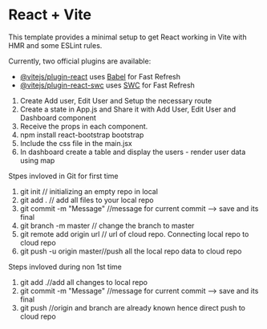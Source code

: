 # React + Vite

This template provides a minimal setup to get React working in Vite with HMR and some ESLint rules.

Currently, two official plugins are available:

- [@vitejs/plugin-react](https://github.com/vitejs/vite-plugin-react/blob/main/packages/plugin-react/README.md) uses [Babel](https://babeljs.io/) for Fast Refresh
- [@vitejs/plugin-react-swc](https://github.com/vitejs/vite-plugin-react-swc) uses [SWC](https://swc.rs/) for Fast Refresh


1. Create Add user, Edit User and Setup the necessary route
2. Create a state in App.js and Share it with Add User, Edit User and Dashboard component
3. Receive the props in each component.
4. npm install react-bootstrap bootstrap
5. Include the css file in the main.jsx
6. In dashboard create a table and display the users - render user data using map


Stpes invloved in Git for first time
1. git init // initializing an empty repo in local
2. git add . // add all files to your local repo
3. git commit -m "Message" //message for current commit --> save and its final
4. git branch -m master // change the branch to master
5. git remote add origin url // url of cloud repo. Connecting local repo to cloud repo
6. git push -u origin master//push all the local repo data to cloud repo


Steps invloved during non 1st time
1. git add .//add all changes to local repo
2. git commit -m "Message" //message for current commit --> save and its final
3. git push //origin and branch are already known hence direct push to cloud repo